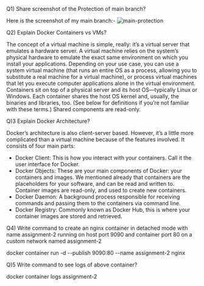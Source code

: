 Q1) Share screenshot of the Protection of main branch?

  Here is the screenshot of my main branch:-
![main-protection](https://user-images.githubusercontent.com/42357170/180658875-00b6f11b-1cfe-43e4-a7d5-e47eb2fbd3ee.png)

Q2) Explain Docker Containers vs VMs?
  
  The concept of a virtual machine is simple, really: it’s a virtual server that emulates a hardware server. A virtual machine relies on the system’s physical hardware to emulate the exact same environment on which you install your applications. Depending on your use case, you can use a system virtual machine (that runs an entire OS as a process, allowing you to substitute a real machine for a virtual machine), or process virtual machines that let you execute computer applications alone in the virtual environment.
  Containers sit on top of a physical server and its host OS—typically Linux or Windows. Each container shares the host OS kernel and, usually, the binaries and libraries, too. (See below for definitions if you’re not familiar with these terms.) Shared components are read-only.

Q)3 Explain Docker Architecture?

Docker’s architecture is also client-server based. However, it’s a little more complicated than a virtual machine because of the features involved. It consists of four main parts:

  - Docker Client: This is how you interact with your containers. Call it the user interface for Docker.
  - Docker Objects: These are your main components of Docker: your containers and images. We mentioned already that containers are the placeholders for your software, and can be read and written to. Container images are read-only, and used to create new containers.
  - Docker Daemon: A background process responsible for receiving commands and passing them to the containers via command line.
  - Docker Registry: Commonly known as Docker Hub, this is where your container images are stored and retrieved.

Q4) Write command to create an nginx container in detached mode with name assignment-2 running on host port 9090 and container port 80 on a custom network named assignment-2

docker container run -d --publish 9090:80 --name assignment-2 nginx

Q)5 Write command to see logs of above container?

docker container logs assignment-2
